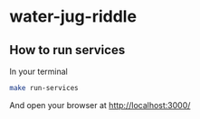 # water-jug-riddle

## How to run services
In your terminal

```sh
make run-services
```

And open your browser at [http://localhost:3000/](http://localhost:3000/)
